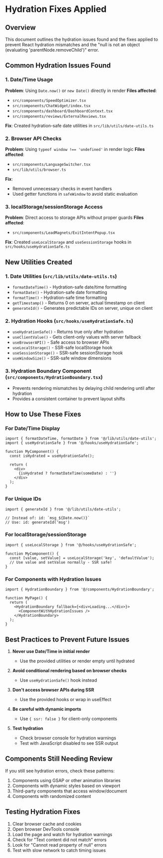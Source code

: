 # Hydration Fixes Applied

## Overview
This document outlines the hydration issues found and the fixes applied to prevent React hydration mismatches and the "null is not an object (evaluating 'parentNode.removeChild')" error.

## Common Hydration Issues Found

### 1. Date/Time Usage
**Problem**: Using `Date.now()` or `new Date()` directly in render
**Files affected**:
- `src/components/SpeedOptimizer.tsx`
- `src/components/ChatWidget/index.tsx`
- `src/components/dashboard/DashboardContext.tsx`
- `src/components/reviews/ExternalReviews.tsx`

**Fix**: Created hydration-safe date utilities in `src/lib/utils/date-utils.ts`

### 2. Browser API Checks
**Problem**: Using `typeof window !== 'undefined'` in render logic
**Files affected**:
- `src/components/LanguageSwitcher.tsx`
- `src/lib/utils/browser.ts`

**Fix**: 
- Removed unnecessary checks in event handlers
- Used getter functions in `safeWindow` to avoid static evaluation

### 3. localStorage/sessionStorage Access
**Problem**: Direct access to storage APIs without proper guards
**Files affected**:
- `src/components/LeadMagnets/ExitIntentPopup.tsx`

**Fix**: Created `useLocalStorage` and `useSessionStorage` hooks in `src/hooks/useHydrationSafe.ts`

## New Utilities Created

### 1. Date Utilities (`src/lib/utils/date-utils.ts`)
- `formatDateTime()` - Hydration-safe date/time formatting
- `formatDate()` - Hydration-safe date formatting
- `formatTime()` - Hydration-safe time formatting
- `getTimestamp()` - Returns 0 on server, actual timestamp on client
- `generateId()` - Generates predictable IDs on server, unique on client

### 2. Hydration Hooks (`src/hooks/useHydrationSafe.ts`)
- `useHydrationSafe()` - Returns true only after hydration
- `useClientValue()` - Gets client-only values with server fallback
- `useBrowserAPI()` - Safe access to browser APIs
- `useLocalStorage()` - SSR-safe localStorage hook
- `useSessionStorage()` - SSR-safe sessionStorage hook
- `useWindowSize()` - SSR-safe window dimensions

### 3. Hydration Boundary Component (`src/components/HydrationBoundary.tsx`)
- Prevents rendering mismatches by delaying child rendering until after hydration
- Provides a consistent container to prevent layout shifts

## How to Use These Fixes

### For Date/Time Display
```tsx
import { formatDateTime, formatDate } from '@/lib/utils/date-utils';
import { useHydrationSafe } from '@/hooks/useHydrationSafe';

function MyComponent() {
  const isHydrated = useHydrationSafe();
  
  return (
    <div>
      {isHydrated ? formatDateTime(someDate) : ''}
    </div>
  );
}
```

### For Unique IDs
```tsx
import { generateId } from '@/lib/utils/date-utils';

// Instead of: id: `msg_${Date.now()}`
// Use: id: generateId('msg')
```

### For localStorage/sessionStorage
```tsx
import { useLocalStorage } from '@/hooks/useHydrationSafe';

function MyComponent() {
  const [value, setValue] = useLocalStorage('key', 'defaultValue');
  // Use value and setValue normally - SSR safe!
}
```

### For Components with Hydration Issues
```tsx
import { HydrationBoundary } from '@/components/HydrationBoundary';

function MyPage() {
  return (
    <HydrationBoundary fallback={<div>Loading...</div>}>
      <ComponentWithHydrationIssues />
    </HydrationBoundary>
  );
}
```

## Best Practices to Prevent Future Issues

1. **Never use Date/Time in initial render**
   - Use the provided utilities or render empty until hydrated
   
2. **Avoid conditional rendering based on browser checks**
   - Use `useHydrationSafe()` hook instead
   
3. **Don't access browser APIs during SSR**
   - Use the provided hooks or wrap in useEffect
   
4. **Be careful with dynamic imports**
   - Use `{ ssr: false }` for client-only components
   
5. **Test hydration**
   - Check browser console for hydration warnings
   - Test with JavaScript disabled to see SSR output

## Components Still Needing Review

If you still see hydration errors, check these patterns:
1. Components using GSAP or other animation libraries
2. Components with dynamic styles based on viewport
3. Third-party components that access window/document
4. Components with randomized content

## Testing Hydration Fixes

1. Clear browser cache and cookies
2. Open browser DevTools console
3. Load the page and watch for hydration warnings
4. Check for "Text content did not match" errors
5. Look for "Cannot read property of null" errors
6. Test with slow network to catch timing issues